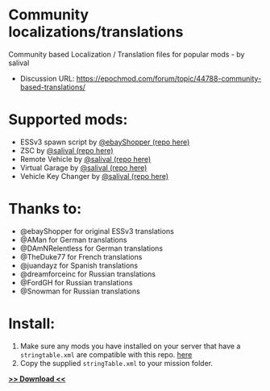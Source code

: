 # Community localizations/translations
Community based Localization / Translation files for popular mods - by salival

* Discussion URL: https://epochmod.com/forum/topic/44788-community-based-translations/

# Supported mods:

* ESSv3 spawn script by [@ebayShopper (repo here)](https://github.com/ebayShopper/ESSV3)
* ZSC by [@salival (repo here)](https://github.com/oiad/ZSC)
* Remote Vehicle by [@salival (repo here)](https://github.com/oiad/remoteVehicle)
* Virtual Garage by [@salival (repo here)](https://github.com/oiad/virtualGarage)
* Vehicle Key Changer by [@salival (repo here)](https://github.com/oiad/vkc)

# Thanks to:

* @ebayShopper for original ESSv3 translations
* @AMan for German translations
* @DAmNRelentless for German translations
* @TheDuke77 for French translations
* @juandayz for Spanish translations
* @dreamforceinc for Russian translations
* @FordGH for Russian translations
* @Snowman for Russian translations

# Install:

1. Make sure any mods you have installed on your server that have a <code>stringtable.xml</code> are compatible with this repo. [here](https://github.com/oiad/communityLocalizations/#supported-mods)
1. Copy the supplied <code>stringTable.xml</code> to your mission folder.

**[>> Download <<](https://github.com/oiad/communityLocalizations/archive/master.zip)**
